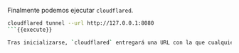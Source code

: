 Finalmente podemos ejecutar `cloudflared`.

```sh
cloudflared tunnel --url http://127.0.0.1:8080
```{{execute}}

Tras inicializarse, `cloudflared` entregará una URL con la que cualquiera en la Internet puede visitar el servicio web ejecutado previamente.
